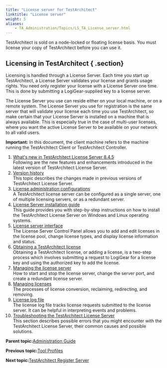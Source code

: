 ```yaml
--- 
title: "License server for TestArchitect"
linktitle: "License server"
weight: 5
aliases: 
    - TA_Administration/Topics/LS_TA_License_server.html
---
```


TestArchitect is sold on a node-locked or floating license basis. You must license your copy of TestArchitect before you can use it.

## Licensing in TestArchitect { .section}

Licensing is handled through a License Server. Each time you start up TestArchitect, a License Server validates your license and grants usage rights. You need only register your license with a License Server one time. This is done by submitting a LogiGear-supplied key to a license server.

The License Server you use can reside either on your local machine, or on a remote system. The License Server you use for registration is the same server that will validate your license each time you use TestArchitect, so make certain that your License Server is installed on a machine that is always available. This is especially true in the case of multi-user licenses, where you want the active License Server to be available on your network to all valid users.

**Important:** In this document, the client machine refers to the machine running the TestArchitect Client or TestArchitect Controller.

1.  [What's new in TestArchitect License Server 8.4.5](../../TA_ReleaseNotes/DITA_source/Whats_New_LS.md)  
Following are the new features and enhancements introduced in the latest version of TestArchitect License Server.
2.  [Version history](../../TA_ReleaseNotes/DITA_source/Version_History_LS.md)  
This topic describes the changes made in previous versions of TestArchitect License Server.
3.  [License administration configurations](../../TA_Administration/Topics/LS_TA_admin_config.md)  
A TestArchitect license server can be configured as a single server, one of multiple licensing servers, or as a redundant server.
4.  [License Server installation guide](../../TA_InstallationGuide/DITA_source/Topics/inst_LS.md)  
This guide provides you with step-by-step instructions on how to install the TestArchitect License Server on Windows and Linux operating systems.
5.  [License server interface](../../TA_Administration/Topics/LS_TA_interface.md)  
The License Server Control Panel allows you to add and edit licenses in the license pool, change license types, and display license information and status.
6.  [Obtaining a TestArchitect license](../../TA_Administration/Topics/LS_TA_obtaining_license.md)  
Obtaining a TestArchitect license, or adding a license, is a two-step process which involves submitting a request to LogiGear for a license key and using the authorized key to add the license.
7.  [Managing the license server](../../TA_Administration/Topics/LS_TA_managing_license_server.md)  
How to start and stop the license server, change the server port, and create a redundant license server.
8.  [Managing licenses](../../TA_Administration/Topics/LS_TA_managing_licenses.md)  
The processes of license conversion, reclaiming, redirecting, and removing.
9.  [License log file](../../TA_Administration/Topics/adm_License_server_log_file.md)  
The license log file tracks license requests submitted to the license server. It can be helpful in interpreting events and problems.
10. [Troubleshooting the TestArchitect License Server](../../TA_Administration/Topics/adm_LS_troubleshooting.md)  
This section describes possible errors that you might encounter with the TestArchitect License Server, their common causes and possible solutions.

**Parent topic:**[Administration Guide](../../TA_Administration/Topics/Administration_Guide_begin.md)

**Previous topic:**[Tool Profiles](../../TA_Administration/Topics/Test_tool_profile.md)

**Next topic:**[TestArchitect Register Server](../../TA_Administration/Topics/adm_taregserver.md)

